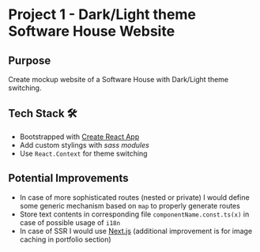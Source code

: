 # Project 1 - Dark/Light theme Software House Website

## Purpose

Create mockup website of a Software House with Dark/Light theme switching.

## Tech Stack 🛠️

- Bootstrapped with [Create React App](https://github.com/facebook/create-react-app)
- Add custom stylings with _sass modules_
- Use `React.Context` for theme switching

## Potential Improvements

- In case of more sophisticated routes (nested or private) I would define some generic mechanism based on `map` to properly generate routes
- Store text contents in corresponding file `componentName.const.ts(x)` in case of possible usage of `i18n`
- In case of SSR I would use [Next.js](https://github.com/vercel/next.js) (additional improvement is for image caching in portfolio section)
